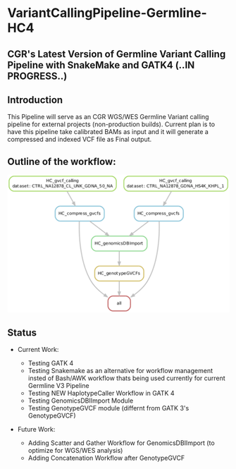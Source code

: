 # VariantCallingPipeline-Germline-HC4
## CGR's Latest Version of Germline Variant Calling Pipeline with SnakeMake and GATK4 (..IN PROGRESS..)


## Introduction
This Pipeline will serve as an CGR WGS/WES Germline Variant calling pipeline for external projects (non-production builds). Current plan is to have this pipeline take calibrated BAMs as input and it will generate a compressed and indexed VCF file as Final output.

## Outline of the workflow:

![Workflow - Phase 1](Figures/Workflow.png)

## Status

* Current Work:
  + Testing GATK 4
  + Testing Snakemake as an alternative for workflow management insted of Bash/AWK workflow thats being used currently for current Germline V3 Pipeline
  + Testing NEW HaplotypeCaller Workflow in GATK 4
  + Testing GenomicsDBIImport Module
  + Testing GenotypeGVCF module (differnt from GATK 3's GenotypeGVCF)
  
* Future Work:
  + Adding Scatter and Gather Workflow for GenomicsDBIImport (to optimize for WGS/WES analysis)
  + Adding Concatenation Workflow after GenotypeGVCF 
  